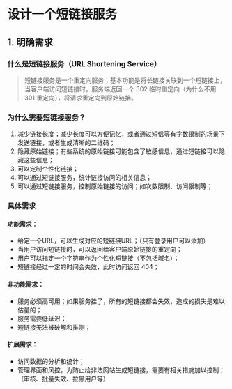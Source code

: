 # 设计一个短链接服务

## 1. 明确需求

### 什么是短链接服务（URL Shortening Service）
> 短链接服务是一个重定向服务；基本功能是将长链接关联到一个短链接上，当客户端访问短链接时，服务端返回一个 302 临时重定向（为什么不用 301 重定向），将请求重定向到原始链接。


### 为什么需要短链接服务？
1. 减少链接长度；减少长度可以方便记忆，或者通过短信等有字数限制的场景下发送链接，或者生成清晰的二维码；
2. 隐藏原始链接；有些系统的原始链接可能包含了敏感信息，通过短链接可以隐藏这些信息；
3. 可以定制个性化链接；
4. 可以通过短链接服务，统计链接访问的相关信息；
5. 可以通过短链接服务，控制原始链接的访问；如次数限制、访问限制等；

### 具体需求

#### 功能需求：
  * 给定一个URL，可以生成对应的短链接URL；（只有登录用户可以添加）
  * 当用户访问短链接时，可以返回给客户端原始链接的重定向；
  * 用户可以指定一个字符串作为个性化短链接（不包括域名）；
  * 短链接经过一定的时间会失效，此时访问返回 404；

#### 非功能需求：
  * 服务必须高可用；如果服务挂了，所有的短链接都会失效，造成的损失是难以估量的；
  * 服务需要低延迟；
  * 短链接无法被破解和推测；

#### 扩展需求：
  * 访问数据的分析和统计；
  * 管理界面和风控，为防止给非法网站生成短链接，需要有相关措施加以控制；（审核、批量失效、拉黑用户等）

